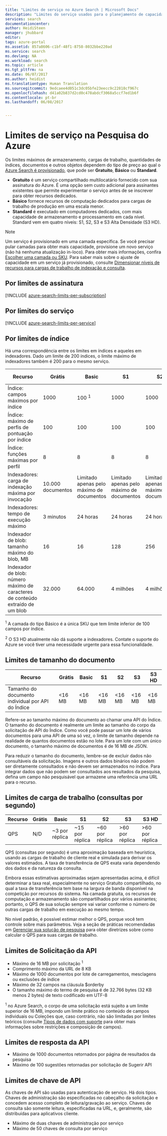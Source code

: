 ```yaml
---
title: "Limites de serviço no Azure Search | Microsoft Docs"
description: "Limites do serviço usados para o planejamento de capacidade e limites máximos de solicitações e respostas para o Azure Search."
services: search
documentationcenter: 
author: HeidiSteen
manager: jhubbard
editor: 
tags: azure-portal
ms.assetid: 857a8606-c1bf-48f1-8758-8032bbe220ad
ms.service: search
ms.devlang: NA
ms.workload: search
ms.topic: article
ms.tgt_pltfrm: na
ms.date: 06/07/2017
ms.author: heidist
ms.translationtype: Human Translation
ms.sourcegitcommit: 9edcaee4d051c3dc05bfe23eecc9c22818cf967c
ms.openlocfilehash: d41a02b837d2cd0c478abdcf3068a5ccf7ed1b6f
ms.contentlocale: pt-br
ms.lasthandoff: 06/08/2017


---
```

# <a name="service-limits-in-azure-search"></a>Limites de serviço na Pesquisa do Azure
Os limites máximos de armazenamento, cargas de trabalho, quantidades de índices, documentos e outros objetos dependem do tipo de preço ao qual o [Azure Search é provisionado](search-create-service-portal.md), que pode ser **Gratuito**, **Básico** ou **Standard**.

* **Gratuito** é um serviço compartilhado multilocatário fornecido com sua assinatura do Azure. É uma opção sem custo adicional para assinantes existentes que permite experimentar o serviço antes de se inscrever para obter recursos dedicados.
* **Básico** fornece recursos de computação dedicados para cargas de trabalho de produção em uma escala menor.
* **Standard** é executado em computadores dedicados, com mais capacidade de armazenamento e processamento em cada nível. Standard vem em quatro níveis: S1, S2, S3 e S3 Alta Densidade (S3 HD).

> [!NOTE]
> Um serviço é provisionado em uma camada específica. Se você precisar pular camadas para obter mais capacidade, provisione um novo serviço (não há nenhuma atualização in-loco). Para obter mais informações, confira [Escolher uma camada ou SKU](search-sku-tier.md). Para saber mais sobre o ajuste de capacidade em um serviço já provisionado, consulte [Dimensionar níveis de recursos para cargas de trabalho de indexação e consulta](search-capacity-planning.md).
>

## <a name="per-subscription-limits"></a>Por limites de assinatura
[!INCLUDE [azure-search-limits-per-subscription](../../includes/azure-search-limits-per-subscription.md)]

## <a name="per-service-limits"></a>Por limites do serviço
[!INCLUDE [azure-search-limits-per-service](../../includes/azure-search-limits-per-service.md)]

## <a name="per-index-limits"></a>Por limites de índice
Há uma correspondência entre os limites em índices e aqueles em indexadores. Dado um limite de 200 índices, o limite máximo de indexadores também é 200 para o mesmo serviço.

| Recurso | Grátis | Basic | S1 | S2 | S3 | S3 HD |
| --- | --- | --- | --- | --- | --- | --- |
| Índice: campos máximos por índice |1000 |100 <sup>1</sup> |1000 |1000 |1000 |1000 |
| Índice: máximo de perfis de pontuação por índice |100 |100 |100 |100 |100 |100 |
| Índice: funções máximas por perfil |8 |8 |8 |8 |8 |8 |
| Indexadores: carga de indexação máxima por invocação |10.000 documentos |Limitado apenas pelo máximo de documentos |Limitado apenas pelo máximo de documentos |Limitado apenas pelo máximo de documentos |Limitado apenas pelo máximo de documentos |N/D <sup>2</sup> |
| Indexadores: tempo de execução máximo |3 minutos |24 horas |24 horas |24 horas |24 horas |N/D <sup>2</sup> |
| Indexador de blob: tamanho máximo do blob, MB |16 |16 |128 |256 |256 |N/D <sup>2</sup> |
| Indexador de blob: número máximo de caracteres de conteúdo extraído de um blob |32.000 |64.000 |4 milhões |4 milhões |4 milhões |N/D <sup>2</sup> |

<sup>1</sup> A camada do tipo Básico é a única SKU que tem limite inferior de 100 campos por índice.

<sup>2</sup> O S3 HD atualmente não dá suporte a indexadores. Contate o suporte do Azure se você tiver uma necessidade urgente para essa funcionalidade.

## <a name="document-size-limits"></a>Limites de tamanho do documento
| Recurso | Grátis | Basic | S1 | S2 | S3 | S3 HD |
| --- | --- | --- | --- | --- | --- | --- |
| Tamanho do documento individual por API do Índice |<16 MB |<16 MB |<16 MB |<16 MB |<16 MB |<16 MB |

Refere-se ao tamanho máximo do documento ao chamar uma API do Índice. O tamanho do documento é realmente um limite ao tamanho do corpo da solicitação de API do Índice. Como você pode passar um lote de vários documentos para uma API de uma só vez, o limite de tamanho depende na realidade de quantos documentos estão no lote. Para um lote com um único documento, o tamanho máximo de documentos é de 16 MB de JSON.

Para reduzir o tamanho do documento, lembre-se de excluir dados não consultáveis da solicitação. Imagens e outros dados binários não podem ser diretamente consultados e não devem ser armazenados no índice. Para integrar dados que não podem ser consultados aos resultados da pesquisa, defina um campo não pesquisável que armazene uma referência uma URL para o recurso.

## <a name="workload-limits-queries-per-second"></a>Limites de carga de trabalho (consultas por segundo)
| Recurso | Grátis | Basic | S1 | S2 | S3 | S3 HD |
| --- | --- | --- | --- | --- | --- | --- |
| QPS |N/D  |~3 por réplica |~15 por réplica |~60 por réplica |>60 por réplica |>60 por réplica |

QPS (consultas por segundo) é uma aproximação baseada em heurística, usando as cargas de trabalho de cliente real e simulada para derivar os valores estimados. A taxa de transferência de QPS exata varia dependendo dos dados e da natureza da consulta.

Embora essas estimativas aproximadas sejam apresentadas acima, é difícil determinar a taxa real, especialmente no serviço Gratuito compartilhado, no qual a taxa de transferência tem base na largura de banda disponível na competição por recursos do sistema. Na camada gratuita, os recursos de computação e armazenamento são compartilhados por vários assinantes; portanto, o QPS de sua solução sempre vai variar conforme o número de outras cargas de trabalho em execução ao mesmo tempo.

No nível padrão, é possível estimar melhor o QPS, porque você tem controle sobre mais parâmetros. Veja a seção de práticas recomendadas em [Gerenciar sua solução de pesquisa](search-manage.md) para obter diretrizes sobre como calcular o QPS para suas cargas de trabalho.

## <a name="api-request-limits"></a>Limites de Solicitação da API
* Máximo de 16 MB por solicitação <sup>1</sup>
* Comprimento máximo da URL de 8 KB
* Máximo de 1000 documentos por lote de carregamentos, mesclagens ou exclusões de índice
* Máximo de 32 campos na cláusula $orderby
* O tamanho máximo do termo de pesquisa é de 32.766 bytes (32 KB menos 2 bytes) de texto codificado em UTF-8

<sup>1</sup> no Azure Search, o corpo de uma solicitação está sujeito a um limite superior de 16 MB, impondo um limite prático no conteúdo de campos individuais ou Coleções que, caso contrário, não são limitadas por limites teóricos (consulte [Tipos de dados com suporte](https://msdn.microsoft.com/library/azure/dn798938.aspx) para obter mais informações sobre restrições e composição de campos).

## <a name="api-response-limits"></a>Limites de resposta da API
* Máximo de 1000 documentos retornados por página de resultados da pesquisa
* Máximo de 100 sugestões retornadas por solicitação de Sugerir API

## <a name="api-key-limits"></a>Limites de chave de API
As chaves de API são usadas para autenticação de serviço. Há dois tipos. Chaves de administração são especificadas no cabeçalho da solicitação e concedem acesso completo de leitura/gravação ao serviço. Chaves de consulta são somente leitura, especificadas na URL, e, geralmente, são distribuídas para aplicativos cliente.

* Máximo de duas chaves de administração por serviço
* Máximo de 50 chaves de consulta por serviço

